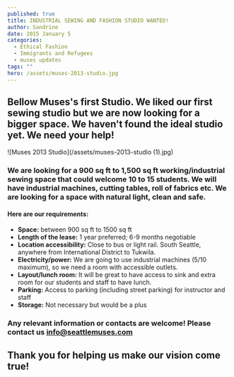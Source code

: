 ```yaml
---
published: true
title: INDUSTRIAL SEWING AND FASHION STUDIO WANTED!
author: Sandrine
date: 2015 January 5
categories:
  - Ethical Fashion
  - Immigrants and Refugees
  - muses updates
tags: ""
hero: /assets/muses-2013-studio.jpg
---
```

## Bellow Muses's first Studio. We liked our first sewing studio but we are now looking for a bigger space. We haven't found the ideal studio yet. We need your help!

![Muses 2013 Studio](/assets/muses-2013-studio (1).jpg)

### We are looking for a 900 sq ft to 1,500 sq ft working/industrial sewing space that could welcome 10 to 15 students. We will have industrial machines, cutting tables, roll of fabrics etc. We are looking for a space with natural light, clean and safe.

#### Here are our requirements:
+ **Space:** between 900 sq ft to 1500 sq ft
+ **Length of the lease:** 1 year preferred; 6-9 months negotiable
+ **Location accessibility:** Close to bus or light rail. South Seattle, anywhere from International District to Tukwila.
+ **Electricity/power:** We are going to use industrial machines (5/10 maximum), so we need a room with accessible outlets.
+ **Layout/lunch room:** It will be great to have access to sink and extra room for our students and staff to have lunch.
+ **Parking:** Access to parking (including street parking) for instructor and staff
+ **Storage:** Not necessary but would be a plus

### Any relevant information or contacts are welcome! Please contact us **info@seattlemuses.com**

## Thank you for helping us make our vision come true!